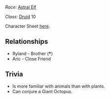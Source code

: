 *Race:* [Astral Elf](http://dnd5e.wikidot.com/lineage:elf)

*Class:* [Druid](http://dnd5e.wikidot.com/druid) 10

Character Sheet [here](https://www.dndbeyond.com/characters/109255358).

## Relationships

* Ryland - Brother (**†**)
* Aric - Close Friend
## Trivia
+ Is more familiar with animals than with plants.
+ Can conjure a Giant Octopus.